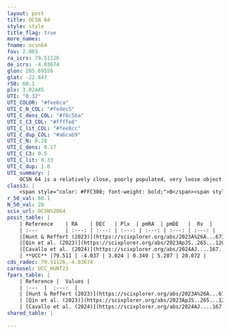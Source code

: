 ```yaml
---
layout: post
title: OCSN 64
style: style
title_flag: true
more_names: 
fname: ocsn64
fov: 2.003
ra_icrs: 79.51126
de_icrs: -4.03674
glon: 205.69556
glat: -22.847
r50: 60.1
plx: 3.02445
UTI: "0.32"
UTI_COLOR: "#fee6ca"
UTI_C_N_COL: "#fedec5"
UTI_C_dens_COL: "#f8c5ba"
UTI_C_C3_COL: "#ffffe8"
UTI_C_lit_COL: "#fee8cc"
UTI_C_dup_COL: "#a6cab9"
UTI_C_N: 0.28
UTI_C_dens: 0.17
UTI_C_C3: 0.5
UTI_C_lit: 0.33
UTI_C_dup: 1.0
UTI_summary: |
    OCSN 64 is a relatively close, poorly populated, very loose object of intermediate C3 quality. It was recently reported in the literature.
class3: |
    <span style="color: #FFC300; font-weight: bold;">B</span><span style="color: #FFC300; font-weight: bold;">B</span>
r_50_val: 60.1
N_50_val: 28
scix_url: OCSN%2064
posit_table: |
    | Reference    | RA    | DEC   | Plx  | pmRA  | pmDE   |  Rv  |
    | :---         | :---: | :---: | :---: | :---: | :---: | :---: |
    |[Hunt & Reffert (2023)](https://scixplorer.org/abs/2023A%26A...673A.114H) | 78.467 | -4.849 | 3.071 | 0.338 | 5.175 | 27.485 |
    |[Qin et al. (2023)](https://scixplorer.org/abs/2023ApJS..265...12Q) | 80.11 | -3.74 | 3.05 | 0.33 | 5.21 | 23.16 |
    |[Cavallo et al. (2024)](https://scixplorer.org/abs/2024AJ....167...12C) | 80.05 | -4.466 | 3.058 | -- | -- | -- |
    | **UCC** |79.511 | -4.037 | 3.024 | 0.349 | 5.207 | 20.072 | 
cds_radec: 79.51126,-4.03674
carousel: UCC_HUNT23
fpars_table: |
    | Reference |  Values |
    | :---  |  :---:  |
    | [Hunt & Reffert (2023)](https://scixplorer.org/abs/2023A%26A...673A.114H) | `AV50=0.532, diffAV50=0.62, MOD50=7.525, logAge50=7.322` |
    | [Qin et al. (2023)](https://scixplorer.org/abs/2023ApJS..265...12Q) | `E(B-V)=0.17, m-M=8.11, logt=7.1` |
    | [Cavallo et al. (2024)](https://scixplorer.org/abs/2024AJ....167...12C) | `AV50=0.78, dMod50=7.64, logAge50=7.11, [Fe/H]50=0.01` |
shared_table: |
    
---
```

